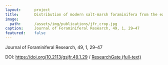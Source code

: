 ```yaml
---
layout:      project
title:       Distribution of modern salt-marsh foraminifera from the eastern Mississippi Sound, U.S.A.
image:
  path:      /assets/img/publications/jfr_crop.jpg
caption:     Journal of Foraminiferal Research, 49, 1, 29–47
featured:    false
---
```


Journal of Foraminiferal Research, 49, 1, 29–47

DOI: <a href="https://doi.org/10.2113/gsjfr.49.1.29" target="_blank">https://doi.org/10.2113/gsjfr.49.1.29</a> / <a href="https://www.researchgate.net/publication/330468360_Distribution_of_Modern_Salt-marsh_Foraminifera_from_the_Eastern_Mississippi_Sound_USA" target="_blank">ResearchGate (full-text)</a>